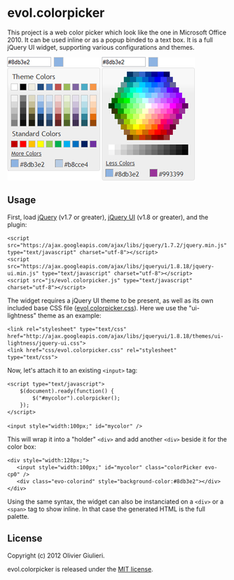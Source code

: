 # evol.colorpicker

This project is a web color picker which look like the one in Microsoft Office 2010. It can be used inline or as a popup binded to a text box.
It is a full jQuery UI widget, supporting various configurations and themes.

![screenshot 1](screenshot1.png) ![screenshot 2](screenshot2.png)


## Usage

First, load [jQuery](http://jquery.com/) (v1.7 or greater), [jQuery UI](http://jqueryui.com/) (v1.8 or greater), and the plugin:

    <script src="https://ajax.googleapis.com/ajax/libs/jquery/1.7.2/jquery.min.js" type="text/javascript" charset="utf-8"></script>
    <script src="https://ajax.googleapis.com/ajax/libs/jqueryui/1.8.18/jquery-ui.min.js" type="text/javascript" charset="utf-8"></script>
    <script src="js/evol.colorpicker.js" type="text/javascript" charset="utf-8"></script>

The widget requires a jQuery UI theme to be present, as well as its own included base CSS file ([evol.colorpicker.css](http://github.com/evoluteur/colorpicker/raw/master/css/evol.colorpicker.css)). Here we use the "ui-lightness" theme as an example:

    <link rel="stylesheet" type="text/css" href="http://ajax.googleapis.com/ajax/libs/jqueryui/1.8.18/themes/ui-lightness/jquery-ui.css">
    <link href="css/evol.colorpicker.css" rel="stylesheet" type="text/css">

Now, let's attach it to an existing `<input>` tag:

    <script type="text/javascript">
        $(document).ready(function() {
            $("#mycolor").colorpicker();
        });
    </script>

    <input style="width:100px;" id="mycolor" />

This will wrap it into a "holder" `<div>` and add another `<div>` beside it for the color box:

	<div style="width:128px;">
	   <input style="width:100px;" id="mycolor" class="colorPicker evo-cp0" />
	   <div class="evo-colorind" style="background-color:#8db3e2"></div>
	</div>

Using the same syntax, the widget can also be instanciated on a `<div>` or a `<span>` tag to show inline. In that case the generated HTML is the full palette.


## License

Copyright (c) 2012 Olivier Giulieri.

evol.colorpicker is released under the [MIT license](http://github.com/evoluteur/colorpicker/raw/master/LICENSE.md).

